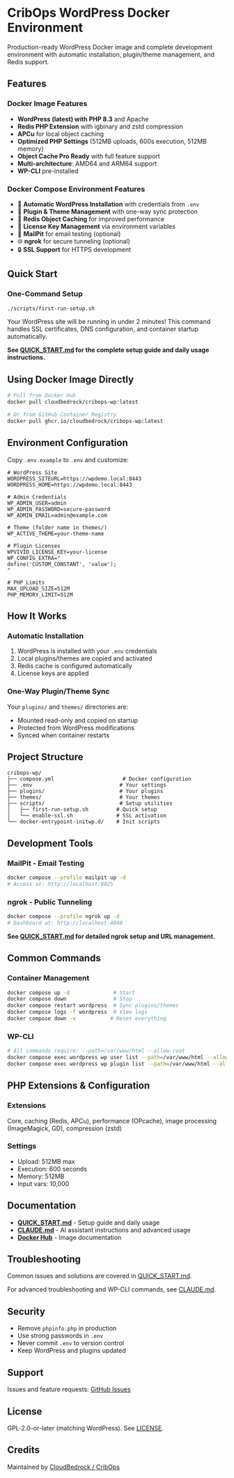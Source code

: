 # CribOps WordPress Docker Environment

Production-ready WordPress Docker image and complete development environment with automatic installation, plugin/theme management, and Redis support.

## Features

### Docker Image Features

- **WordPress (latest) with PHP 8.3** and Apache
- **Redis PHP Extension** with igbinary and zstd compression
- **APCu** for local object caching
- **Optimized PHP Settings** (512MB uploads, 600s execution, 512MB memory)
- **Object Cache Pro Ready** with full feature support
- **Multi-architecture**: AMD64 and ARM64 support
- **WP-CLI** pre-installed

### Docker Compose Environment Features

- 🎯 **Automatic WordPress Installation** with credentials from `.env`
- 🔌 **Plugin & Theme Management** with one-way sync protection
- 💾 **Redis Object Caching** for improved performance
- 🔑 **License Key Management** via environment variables
- 📧 **MailPit** for email testing (optional)
- 🌐 **ngrok** for secure tunneling (optional)
- 🔒 **SSL Support** for HTTPS development

## Quick Start

### One-Command Setup

```bash
./scripts/first-run-setup.sh
```

Your WordPress site will be running in under 2 minutes! This command handles SSL certificates, DNS configuration, and container startup automatically.

**See [QUICK_START.md](QUICK_START.md) for the complete setup guide and daily usage instructions.**

## Using Docker Image Directly

```bash
# Pull from Docker Hub
docker pull cloudbedrock/cribops-wp:latest

# Or from GitHub Container Registry
docker pull ghcr.io/cloudbedrock/cribops-wp:latest
```

## Environment Configuration

Copy `.env.example` to `.env` and customize:

```env
# WordPress Site
WORDPRESS_SITEURL=https://wpdemo.local:8443
WORDPRESS_HOME=https://wpdemo.local:8443

# Admin Credentials
WP_ADMIN_USER=admin
WP_ADMIN_PASSWORD=secure-password
WP_ADMIN_EMAIL=admin@example.com

# Theme (folder name in themes/)
WP_ACTIVE_THEME=your-theme-name

# Plugin Licenses
WPVIVID_LICENSE_KEY=your-license
WP_CONFIG_EXTRA="
define('CUSTOM_CONSTANT', 'value');
"

# PHP Limits
MAX_UPLOAD_SIZE=512M
PHP_MEMORY_LIMIT=512M
```

## How It Works

### Automatic Installation

1. WordPress is installed with your `.env` credentials
2. Local plugins/themes are copied and activated
3. Redis cache is configured automatically
4. License keys are applied

### One-Way Plugin/Theme Sync

Your `plugins/` and `themes/` directories are:

- Mounted read-only and copied on startup
- Protected from WordPress modifications
- Synced when container restarts

## Project Structure

```text
cribops-wp/
├── compose.yml                      # Docker configuration
├── .env                            # Your settings
├── plugins/                        # Your plugins
├── themes/                         # Your themes
├── scripts/                        # Setup utilities
│   ├── first-run-setup.sh         # Quick setup
│   └── enable-ssl.sh              # SSL activation
└── docker-entrypoint-initwp.d/    # Init scripts
```

## Development Tools

### MailPit - Email Testing

```bash
docker compose --profile mailpit up -d
# Access at: http://localhost:8025
```

### ngrok - Public Tunneling

```bash
docker compose --profile ngrok up -d
# Dashboard at: http://localhost:4040
```

**See [QUICK_START.md](QUICK_START.md) for detailed ngrok setup and URL management.**

## Common Commands

### Container Management

```bash
docker compose up -d              # Start
docker compose down               # Stop
docker compose restart wordpress  # Sync plugins/themes
docker compose logs -f wordpress  # View logs
docker compose down -v           # Reset everything
```

### WP-CLI

```bash
# All commands require: --path=/var/www/html --allow-root
docker compose exec wordpress wp user list --path=/var/www/html --allow-root
docker compose exec wordpress wp plugin list --path=/var/www/html --allow-root
```

## PHP Extensions & Configuration

### Extensions

Core, caching (Redis, APCu), performance (OPcache), image processing (ImageMagick, GD), compression (zstd)

### Settings

- Upload: 512MB max
- Execution: 600 seconds
- Memory: 512MB
- Input vars: 10,000

## Documentation

- **[QUICK_START.md](QUICK_START.md)** - Setup guide and daily usage
- **[CLAUDE.md](CLAUDE.md)** - AI assistant instructions and advanced usage
- **[Docker Hub](https://hub.docker.com/r/cloudbedrock/cribops-wp)** - Image documentation

## Troubleshooting

Common issues and solutions are covered in [QUICK_START.md](QUICK_START.md#troubleshooting).

For advanced troubleshooting and WP-CLI commands, see [CLAUDE.md](CLAUDE.md).

## Security

- Remove `phpinfo.php` in production
- Use strong passwords in `.env`
- Never commit `.env` to version control
- Keep WordPress and plugins updated

## Support

Issues and feature requests: [GitHub Issues](https://github.com/CloudBedrock/cribops-wp/issues)

## License

GPL-2.0-or-later (matching WordPress). See [LICENSE](LICENSE).

## Credits

Maintained by [CloudBedrock / CribOps](https://cribops.com)